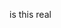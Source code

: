 is this real

<!---
VkusnyKvass/VkusnyKvass is a ✨ special ✨ repository because its `README.md` (this file) appears on your GitHub profile.
You can click the Preview link to take a look at your changes.
--->
